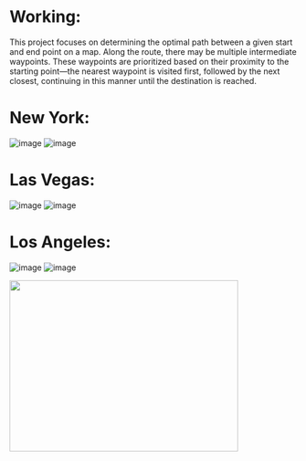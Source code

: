 # Working:
This project focuses on determining the optimal path between a given start and end point on a map. Along the route, there may be multiple intermediate waypoints. These waypoints are prioritized based on their proximity to the starting point—the nearest waypoint is visited first, followed by the next closest, continuing in this manner until the destination is reached.


# New York: 
![image](https://github.com/user-attachments/assets/85951525-cafe-42b8-af8b-b78e35a8b25f) ![image](https://github.com/user-attachments/assets/53392757-718d-475b-addb-d30068ef9be7)

# Las Vegas: 
![image](https://github.com/user-attachments/assets/324d7631-ebeb-4a65-aef5-52cb0a13aeec) ![image](https://github.com/user-attachments/assets/2a6ef025-232c-4f6b-8844-81044dc0641c)

# Los Angeles:
![image](https://github.com/user-attachments/assets/7901fd54-bccc-4ae9-955b-48d558fe1148) ![image](https://github.com/user-attachments/assets/fc8ed132-358a-4d7e-9f93-5359abb56de3)

<img src="https://github.com/user-attachments/assets/85951525-cafe-42b8-af8b-b78e35a8b25f" width="400" height="300" />
